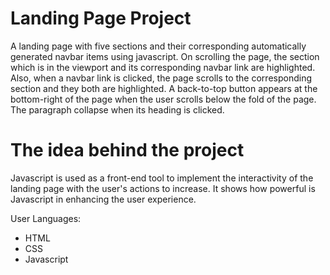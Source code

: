 # Landing Page Project

A landing page with five sections and their corresponding automatically generated navbar items using javascript. On scrolling the page, the section which is in the viewport and its corresponding navbar link are highlighted. Also, when a navbar link is clicked, the page scrolls to the corresponding section and they both are highlighted.
A back-to-top button appears at the bottom-right of the page when the user scrolls below the fold of the page.
The paragraph collapse when its heading is clicked.

# The idea behind the project

Javascript is used as a front-end tool to implement the interactivity of the landing page with the user's actions to increase. It shows how powerful is Javascript in enhancing the user experience.

User Languages:
- HTML
- CSS
- Javascript
